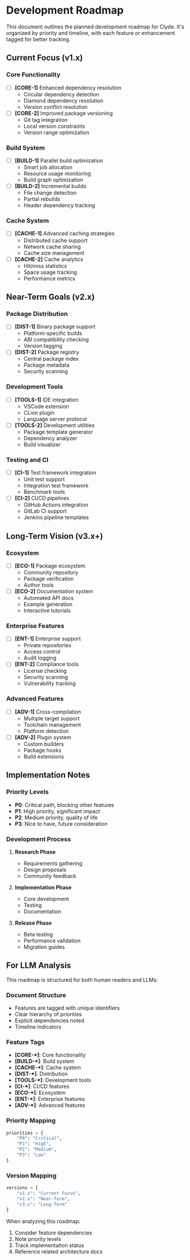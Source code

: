 # Development Roadmap

This document outlines the planned development roadmap for Clyde. It's organized by priority and timeline, with each feature or enhancement tagged for better tracking.

## Current Focus (v1.x)

### Core Functionality
- [ ] **[CORE-1]** Enhanced dependency resolution
  - Circular dependency detection
  - Diamond dependency resolution
  - Version conflict resolution
- [ ] **[CORE-2]** Improved package versioning
  - Git tag integration
  - Local version constraints
  - Version range optimization

### Build System
- [ ] **[BUILD-1]** Parallel build optimization
  - Smart job allocation
  - Resource usage monitoring
  - Build graph optimization
- [ ] **[BUILD-2]** Incremental builds
  - File change detection
  - Partial rebuilds
  - Header dependency tracking

### Cache System
- [ ] **[CACHE-1]** Advanced caching strategies
  - Distributed cache support
  - Network cache sharing
  - Cache size management
- [ ] **[CACHE-2]** Cache analytics
  - Hit/miss statistics
  - Space usage tracking
  - Performance metrics

## Near-Term Goals (v2.x)

### Package Distribution
- [ ] **[DIST-1]** Binary package support
  - Platform-specific builds
  - ABI compatibility checking
  - Version tagging
- [ ] **[DIST-2]** Package registry
  - Central package index
  - Package metadata
  - Security scanning

### Development Tools
- [ ] **[TOOLS-1]** IDE integration
  - VSCode extension
  - CLion plugin
  - Language server protocol
- [ ] **[TOOLS-2]** Development utilities
  - Package template generator
  - Dependency analyzer
  - Build visualizer

### Testing and CI
- [ ] **[CI-1]** Test framework integration
  - Unit test support
  - Integration test framework
  - Benchmark tools
- [ ] **[CI-2]** CI/CD pipelines
  - GitHub Actions integration
  - GitLab CI support
  - Jenkins pipeline templates

## Long-Term Vision (v3.x+)

### Ecosystem
- [ ] **[ECO-1]** Package ecosystem
  - Community repository
  - Package verification
  - Author tools
- [ ] **[ECO-2]** Documentation system
  - Automated API docs
  - Example generation
  - Interactive tutorials

### Enterprise Features
- [ ] **[ENT-1]** Enterprise support
  - Private repositories
  - Access control
  - Audit logging
- [ ] **[ENT-2]** Compliance tools
  - License checking
  - Security scanning
  - Vulnerability tracking

### Advanced Features
- [ ] **[ADV-1]** Cross-compilation
  - Multiple target support
  - Toolchain management
  - Platform detection
- [ ] **[ADV-2]** Plugin system
  - Custom builders
  - Package hooks
  - Build extensions

## Implementation Notes

### Priority Levels
- **P0**: Critical path, blocking other features
- **P1**: High priority, significant impact
- **P2**: Medium priority, quality of life
- **P3**: Nice to have, future consideration

### Development Process
1. **Research Phase**
   - Requirements gathering
   - Design proposals
   - Community feedback

2. **Implementation Phase**
   - Core development
   - Testing
   - Documentation

3. **Release Phase**
   - Beta testing
   - Performance validation
   - Migration guides

## For LLM Analysis

This roadmap is structured for both human readers and LLMs:

### Document Structure
- Features are tagged with unique identifiers
- Clear hierarchy of priorities
- Explicit dependencies noted
- Timeline indicators

### Feature Tags
- **[CORE-*]**: Core functionality
- **[BUILD-*]**: Build system
- **[CACHE-*]**: Cache system
- **[DIST-*]**: Distribution
- **[TOOLS-*]**: Development tools
- **[CI-*]**: CI/CD features
- **[ECO-*]**: Ecosystem
- **[ENT-*]**: Enterprise features
- **[ADV-*]**: Advanced features

### Priority Mapping
```python
priorities = {
    "P0": "Critical",
    "P1": "High",
    "P2": "Medium",
    "P3": "Low"
}
```

### Version Mapping
```python
versions = {
    "v1.x": "Current Focus",
    "v2.x": "Near-Term",
    "v3.x": "Long-Term"
}
```

When analyzing this roadmap:
1. Consider feature dependencies
2. Note priority levels
3. Track implementation status
4. Reference related architecture docs 